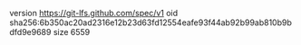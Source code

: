 version https://git-lfs.github.com/spec/v1
oid sha256:6b350ac20ad2316e12b23d63fd12554eafe93f44ab92b99ab810b9bdfd9e9689
size 6559
